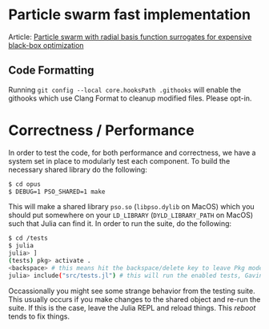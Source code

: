 # Particle swarm fast implementation

Article: [Particle swarm with radial basis function surrogates for expensive black-box optimization](https://acl.inf.ethz.ch/teaching/fastcode/2022/project/project-ideas/particle-swarm.pdf)

## Code Formatting 

Running `git config --local core.hooksPath .githooks` will enable the githooks which use Clang Format to cleanup modified files. Please opt-in.

# Correctness / Performance

In order to test the code, for both performance and correctness, we have a system set in place to modularly test each component. To build the necessary shared library do the following:

```bash
$ cd opus
$ DEBUG=1 PSO_SHARED=1 make
```

This will make a shared library `pso.so` (`libpso.dylib` on MacOS) which you should put somewhere on your `LD_LIBRARY` (`DYLD_LIBRARY_PATH` on MacOS) such that Julia can find it. 
In order to run the suite, do the following:

```bash
$ cd /tests
$ julia
julia> ]
(tests) pkg> activate .
<backspace> # this means hit the backspace/delete key to leave Pkg mode
julia> include("src/tests.jl") # this will run the enabled tests, Gavin plans on improving this interface later
```

Occassionally you might see some strange behavior from the testing suite. This usually occurs if you make changes to the shared object and re-run the suite. If this is the case, leave the Julia REPL and reload things. This *reboot* tends to fix things. 

